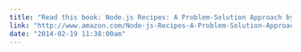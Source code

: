 ```yaml
---
title: "Read this book: Node.js Recipes: A Problem-Solution Approach by @cgack"
link: "http://www.amazon.com/Node-js-Recipes-A-Problem-Solution-Approach/dp/1430260580/"
date: "2014-02-19 11:38:00am"
---
```

